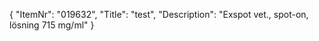 {
  "ItemNr": "019632",
  "Title": "test",
  "Description": "Exspot vet., spot-on, lösning 715 mg/ml"
}